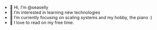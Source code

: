 - 👋 Hi, I’m @seaselly
- 👀 I’m interested in learning new technologies
- 🌱 I’m currently focusing on scaling systems and my hobby, the piano :)
- 💞️ I love to read on my free time. 

<!---
seaselly/seaselly is a ✨ special ✨ repository because its `README.md` (this file) appears on your GitHub profile.
You can click the Preview link to take a look at your changes.
--->

